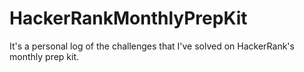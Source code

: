 # HackerRankMonthlyPrepKit
It's a personal log of the challenges that I've solved on HackerRank's monthly prep kit.
